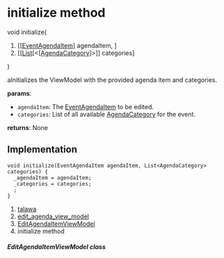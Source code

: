 
<div>

# initialize method

</div>


void initialize(

1.  [[[EventAgendaItem](../../models_events_event_agenda_item/EventAgendaItem-class.md)]
    agendaItem, ]
2.  [[[List](https://api.flutter.dev/flutter/dart-core/List-class.html)[\<[[AgendaCategory](../../models_events_event_agenda_category/AgendaCategory-class.md)]\>]]
    categories]

)



aInitializes the ViewModel with the provided agenda item and categories.

**params**:

-   `agendaItem`: The
    [EventAgendaItem](../../models_events_event_agenda_item/EventAgendaItem-class.md)
    to be edited.
-   `categories`: List of all available
    [AgendaCategory](../../models_events_event_agenda_category/AgendaCategory-class.md)
    for the event.

**returns**: None



## Implementation

``` language-dart
void initialize(EventAgendaItem agendaItem, List<AgendaCategory> categories) {
  _agendaItem = agendaItem;
  _categories = categories;
  ;
}
```







1.  [talawa](../../index.md)
2.  [edit_agenda_view_model](../../view_model_after_auth_view_models_event_view_models_edit_agenda_view_model/)
3.  [EditAgendaItemViewModel](../../view_model_after_auth_view_models_event_view_models_edit_agenda_view_model/EditAgendaItemViewModel-class.md)
4.  initialize method

##### EditAgendaItemViewModel class







